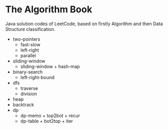 # The Algorithm Book
Java solution codes of LeetCode, based on firstly Algorithm and then Data Structure classification.

- two-pointers
    - fast-slow
    - left-right
    - parallel
- sliding-window
    - sliding-window + hash-map
- binary-search
    - left-right-bound
- dfs
    - traverse
    - division
- heap
- backtrack
- dp
    - dp-memo + top2bot + recur
    - dp-table + bot2top + iter
